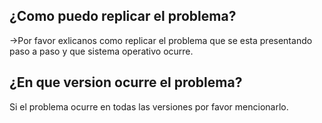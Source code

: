## ¿Como puedo replicar el problema?
->Por favor exlicanos como replicar el problema que se esta presentando paso a paso y que sistema operativo ocurre.
## ¿En que version ocurre el problema?
Si el problema ocurre en todas las versiones por favor mencionarlo.

